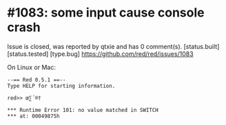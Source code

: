 
#1083: some input cause console crash
================================================================================
Issue is closed, was reported by qtxie and has 0 comment(s).
[status.built] [status.tested] [type.bug]
<https://github.com/red/red/issues/1083>

On Linux or Mac:

```
--== Red 0.5.1 ==-- 
Type HELP for starting information. 

red>> œ∑´®†

*** Runtime Error 101: no value matched in SWITCH
*** at: 00049875h
```



